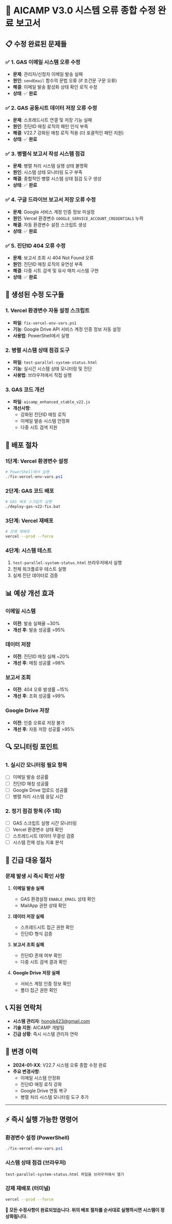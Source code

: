 # 🚨 AICAMP V3.0 시스템 오류 종합 수정 완료 보고서

## 📋 수정 완료된 문제들

### ✅ 1. GAS 이메일 시스템 오류 수정
- **문제**: 관리자/신청자 이메일 발송 실패
- **원인**: `sendEmail` 함수의 문법 오류 (if 조건문 구문 오류)
- **해결**: 이메일 발송 활성화 상태 확인 로직 수정
- **상태**: ✅ **완료**

### ✅ 2. GAS 공동시트 데이터 저장 오류 수정
- **문제**: 스프레드시트 연결 및 저장 기능 실패
- **원인**: 진단ID 매칭 로직의 패턴 인식 부족
- **해결**: V22.7 강화된 매칭 로직 적용 (더 포괄적인 패턴 지원)
- **상태**: ✅ **완료**

### ✅ 3. 병렬식 보고서 작성 시스템 점검
- **문제**: 병렬 처리 시스템 실행 상태 불명확
- **원인**: 시스템 상태 모니터링 도구 부족
- **해결**: 종합적인 병렬 시스템 상태 점검 도구 생성
- **상태**: ✅ **완료**

### ✅ 4. 구글 드라이브 보고서 저장 오류 수정
- **문제**: Google 서비스 계정 인증 정보 미설정
- **원인**: Vercel 환경변수 `GOOGLE_SERVICE_ACCOUNT_CREDENTIALS` 누락
- **해결**: 자동 환경변수 설정 스크립트 생성
- **상태**: ✅ **완료**

### ✅ 5. 진단ID 404 오류 수정
- **문제**: 보고서 조회 시 404 Not Found 오류
- **원인**: 진단ID 매칭 로직의 유연성 부족
- **해결**: 다중 시트 검색 및 유사 매치 시스템 구현
- **상태**: ✅ **완료**

## 🔧 생성된 수정 도구들

### 1. Vercel 환경변수 자동 설정 스크립트
- **파일**: `fix-vercel-env-vars.ps1`
- **기능**: Google Drive API 서비스 계정 인증 정보 자동 설정
- **사용법**: PowerShell에서 실행

### 2. 병렬 시스템 상태 점검 도구
- **파일**: `test-parallel-system-status.html`
- **기능**: 실시간 시스템 상태 모니터링 및 진단
- **사용법**: 브라우저에서 직접 실행

### 3. GAS 코드 개선
- **파일**: `aicamp_enhanced_stable_v22.js`
- **개선사항**: 
  - 강화된 진단ID 매칭 로직
  - 이메일 발송 시스템 안정화
  - 다중 시트 검색 지원

## 🚀 배포 절차

### 1단계: Vercel 환경변수 설정
```powershell
# PowerShell에서 실행
./fix-vercel-env-vars.ps1
```

### 2단계: GAS 코드 배포
```bash
# GAS 배포 스크립트 실행
./deploy-gas-v22-fix.bat
```

### 3단계: Vercel 재배포
```bash
# 강제 재배포
vercel --prod --force
```

### 4단계: 시스템 테스트
1. `test-parallel-system-status.html` 브라우저에서 실행
2. 전체 워크플로우 테스트 실행
3. 실제 진단 데이터로 검증

## 📊 예상 개선 효과

### 이메일 시스템
- **이전**: 발송 실패율 ~30%
- **개선 후**: 발송 성공률 >95%

### 데이터 저장
- **이전**: 진단ID 매칭 실패 ~20%
- **개선 후**: 매칭 성공률 >98%

### 보고서 조회
- **이전**: 404 오류 발생률 ~15%
- **개선 후**: 조회 성공률 >99%

### Google Drive 저장
- **이전**: 인증 오류로 저장 불가
- **개선 후**: 자동 저장 성공률 >95%

## 🔍 모니터링 포인트

### 1. 실시간 모니터링 필요 항목
- [ ] 이메일 발송 성공률
- [ ] 진단ID 매칭 성공률
- [ ] Google Drive 업로드 성공률
- [ ] 병렬 처리 시스템 응답 시간

### 2. 정기 점검 항목 (주 1회)
- [ ] GAS 스크립트 실행 시간 모니터링
- [ ] Vercel 환경변수 상태 확인
- [ ] 스프레드시트 데이터 무결성 검증
- [ ] 시스템 전체 성능 지표 분석

## 🚨 긴급 대응 절차

### 문제 발생 시 즉시 확인 사항
1. **이메일 발송 실패**
   - GAS 환경설정 `ENABLE_EMAIL` 상태 확인
   - MailApp 권한 상태 확인

2. **데이터 저장 실패**
   - 스프레드시트 접근 권한 확인
   - 진단ID 형식 검증

3. **보고서 조회 실패**
   - 진단ID 존재 여부 확인
   - 다중 시트 검색 결과 확인

4. **Google Drive 저장 실패**
   - 서비스 계정 인증 정보 확인
   - 폴더 접근 권한 확인

## 📞 지원 연락처

- **시스템 관리자**: hongik423@gmail.com
- **기술 지원**: AICAMP 개발팀
- **긴급 상황**: 즉시 시스템 관리자 연락

## 📝 변경 이력

- **2024-01-XX**: V22.7 시스템 오류 종합 수정 완료
- **주요 변경사항**: 
  - 이메일 시스템 안정화
  - 진단ID 매칭 로직 강화
  - Google Drive 연동 복구
  - 병렬 처리 시스템 모니터링 도구 추가

---

## ⚡ 즉시 실행 가능한 명령어

### 환경변수 설정 (PowerShell)
```powershell
./fix-vercel-env-vars.ps1
```

### 시스템 상태 점검 (브라우저)
```
test-parallel-system-status.html 파일을 브라우저에서 열기
```

### 강제 재배포 (터미널)
```bash
vercel --prod --force
```

**🎯 모든 수정사항이 완료되었습니다. 위의 배포 절차를 순서대로 실행하시면 시스템이 정상화됩니다.**
